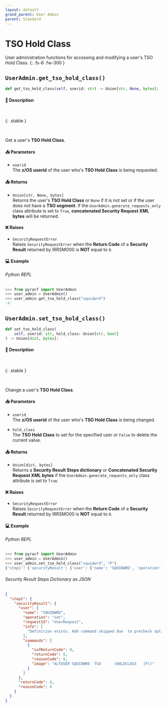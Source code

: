 ```yaml
---
layout: default
grand_parent: User Admin
parent: Standard
---
```


# TSO Hold Class

User administration functions for accessing and modifying a user's TSO Hold Class. 
{: .fs-6 .fw-300 }

## `UserAdmin.get_tso_hold_class()`

```python
def get_tso_hold_class(self, userid: str) -> Union[str, None, bytes]:
```

#### 📄 Description

&nbsp;

{: .stable }
> 

&nbsp;

Get a user's **TSO Hold Class**.

#### 📥 Parameters
* `userid`<br>
  The **z/OS userid** of the user who's **TSO Hold Class** is being requested.

#### 📤 Returns
* `Union[str, None, bytes]`<br>
  Returns the user's **TSO Hold Class** or `None` if it is not set or if the user does not have a **TSO segment**. If the `UserAdmin.generate_requests_only` class attribute is set to `True`, **concatenated Security Request XML bytes** will be returned.

#### ❌ Raises
* `SecurityRequestError`<br>
  Raises `SecurityRequestError` when the **Return Code** of a **Security Result** returned by IRRSMO00 is **NOT** equal to `0`.

#### 💻 Example

###### Python REPL
```python
>>> from pyracf import UserAdmin
>>> user_admin = UserAdmin()
>>> user_admin.get_tso_hold_class("squidwrd")
'A'
```

## `UserAdmin.set_tso_hold_class()`

```python
def set_tso_hold_class(
    self, userid: str, hold_class: Union[str, bool]
) -> Union[dict, bytes]:
```

#### 📄 Description

&nbsp;

{: .stable }
> 

&nbsp;

Change a user's **TSO Hold Class**.

#### 📥 Parameters
* `userid`<br>
  The **z/OS userid** of the user who's **TSO Hold Class** is being changed.

* `hold_class`<br>
  The **TSO Hold Class** to set for the specified user or `False` to delete the current value.

#### 📤 Returns
* `Union[dict, bytes]`<br>
  Returns a **Security Result Steps dictionary** or **Concatenated Security Request XML bytes** if the `UserAdmin.generate_requests_only` class attribute is set to `True`.

#### ❌ Raises
* `SecurityRequestError`<br>
  Raises `SecurityRequestError` when the **Return Code** of a **Security Result** returned by IRRSMO00 is **NOT** equal to `0`.

#### 💻 Example

###### Python REPL
```python
>>> from pyracf import UserAdmin
>>> user_admin = UserAdmin()
>>> user_admin.set_tso_hold_class("squidwrd", "P")
{'step1': {'securityResult': {'user': {'name': 'SQUIDWRD', 'operation': 'set', 'requestId': 'UserRequest', 'info': ['Definition exists. Add command skipped due  to precheck option'], 'commands': [{'safReturnCode': 0, 'returnCode': 0, 'reasonCode': 0, 'image': 'ALTUSER SQUIDWRD  TSO      (HOLDCLASS   (P))'}]}, 'returnCode': 0, 'reasonCode': 0}}}
```

###### Security Result Steps Dictionary as JSON
```json
{
  "step1": {
    "securityResult": {
      "user": {
        "name": "SQUIDWRD",
        "operation": "set",
        "requestId": "UserRequest",
        "info": [
          "Definition exists. Add command skipped due  to precheck option"
        ],
        "commands": [
          {
            "safReturnCode": 0,
            "returnCode": 0,
            "reasonCode": 0,
            "image": "ALTUSER SQUIDWRD  TSO      (HOLDCLASS   (P))"
          }
        ]
      },
      "returnCode": 0,
      "reasonCode": 0
    }
  }
}
```